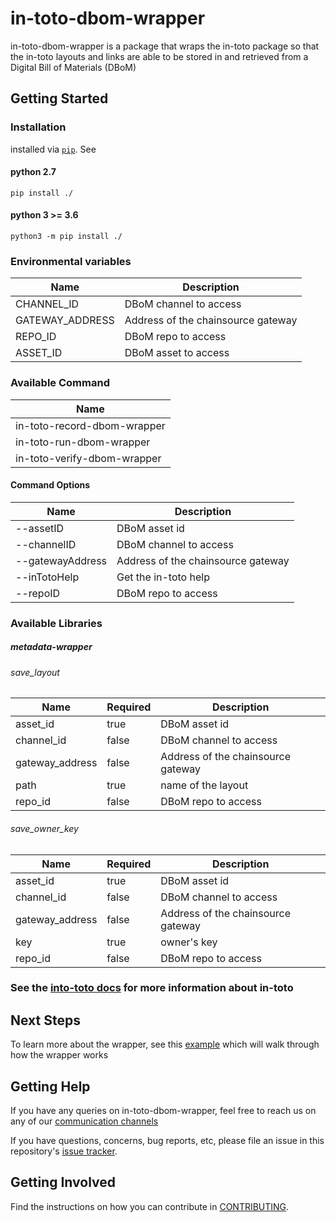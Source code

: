# in-toto-dbom-wrapper

in-toto-dbom-wrapper is a package that wraps the in-toto package so that the in-toto layouts and links are able to be stored in and retrieved from a Digital Bill of Materials (DBoM)

## Getting Started
### Installation

installed via [`pip`](https://pypi.org/project/pip/). See

#### python 2.7
```shell
pip install ./
```

#### python 3 >= 3.6
```shell
python3 -m pip install ./
```
### Environmental variables

| Name            | Description                        |
|-----------------|------------------------------------|
| CHANNEL_ID      | DBoM channel to access             |
| GATEWAY_ADDRESS | Address of the chainsource gateway |
| REPO_ID         | DBoM repo to access                |
| ASSET_ID        | DBoM asset to access               |

### Available Command

| Name                        |
|-----------------------------|
| in-toto-record-dbom-wrapper |
| in-toto-run-dbom-wrapper    |
| in-toto-verify-dbom-wrapper |

#### Command Options

| Name             | Description                        |
|------------------|------------------------------------|
| --assetID        | DBoM asset id                      |
| --channelID      | DBoM channel to access             |
| --gatewayAddress | Address of the chainsource gateway |
| --inTotoHelp     | Get the in-toto help               |
| --repoID         | DBoM repo to access                |

### Available Libraries

##### metadata-wrapper 

###### save_layout

| Name            | Required | Description                        |
|-----------------|----------|------------------------------------|
| asset_id        | true     | DBoM asset id                      |
| channel_id      | false    | DBoM channel to access             |
| gateway_address | false    | Address of the chainsource gateway |
| path            | true     | name of the layout                 |
| repo_id         | false    | DBoM repo to access                |

###### save_owner_key

| Name            | Required | Description                        |
|-----------------|----------|------------------------------------|
| asset_id        | true     | DBoM asset id                      |
| channel_id      | false    | DBoM channel to access             |
| gateway_address | false    | Address of the chainsource gateway |
| key             | true     | owner's key                        |
| repo_id         | false    | DBoM repo to access                |

### See the [into-toto docs](https://github.com/in-toto/docs/blob/master/in-toto-spec.md) for more information about in-toto
## Next Steps

To learn more about the wrapper, see this [example](example/README.md) which will walk through how the wrapper works
## Getting Help

If you have any queries on in-toto-dbom-wrapper, feel free to reach us on any of our [communication channels](https://github.com/DBOMproject/community/blob/master/COMMUNICATION.md) 

If you have questions, concerns, bug reports, etc, please file an issue in this repository's [issue tracker](https://github.com/DBOMproject/in-toto-dbom-wrapper/issues).

## Getting Involved

Find the instructions on how you can contribute in [CONTRIBUTING](CONTRIBUTING.md).